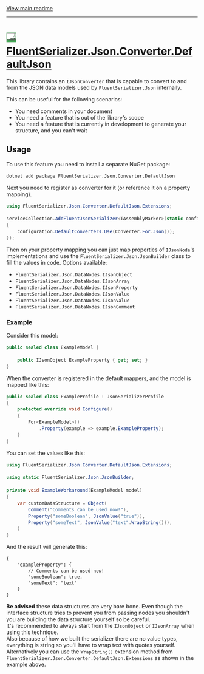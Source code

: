 ﻿[//]: # (Header)

<a href="https://github.com/Marvin-Brouwer/FluentSerializer#readme">
	View main readme
</a><hr/>
<h1>
	<img alt="icon" width="26" height="26"
		src="https://github.com/Marvin-Brouwer/FluentSerializer/raw/main/docs/logo/Logo.json.optimized.svg" />
	<a href="https://github.com/Marvin-Brouwer/FluentSerializer/blob/main/src/FluentSerializer.Json.Converter.DefaultJson#readme">
		FluentSerializer.Json.Converter.DefaultJson
	</a>
</h1>

[//]: # (Body)

This library contains an `IJsonConverter` that is capable to convert to and from the JSON data models used by `FluentSerializer.Json` internally.

This can be useful for the following scenarios:

- You need comments in your document
- You need a feature that is out of the library's scope
- You need a feature that is currently in development to generate your structure, and you can't wait

## Usage

To use this feature you need to install a separate NuGet package:

```txt
dotnet add package FluentSerializer.Json.Converter.DefaultJson
```

Next you need to register as converter for it (or reference it on a property mapping).

```csharp
using FluentSerializer.Json.Converter.DefaultJson.Extensions;

serviceCollection.AddFluentJsonSerializer<TAssemblyMarker>(static configuration =>
{
	configuration.DefaultConverters.Use(Converter.For.Json());
});
```

Then on your property mapping you can just map properties of `IJsonNode`'s implementations and use the `FluentSerializer.Json.JsonBuilder` class to fill the values in code.
Options available:

- `FluentSerializer.Json.DataNodes.IJsonObject`
- `FluentSerializer.Json.DataNodes.IJsonArray`
- `FluentSerializer.Json.DataNodes.IJsonProperty`
- `FluentSerializer.Json.DataNodes.IJsonValue`
- `FluentSerializer.Json.DataNodes.IJsonValue`
- `FluentSerializer.Json.DataNodes.IJsonComment`

### Example

Consider this model:

```csharp
public sealed class ExampleModel {

	public IJsonObject ExampleProperty { get; set; }
}
```

When the converter is registered in the default mappers, and the model is mapped like this:

```csharp
public sealed class ExampleProfile : JsonSerializerProfile
{
	protected override void Configure()
	{
		For<ExampleModel>()
			.Property(example => example.ExampleProperty);
	}
}
```

You can set the values like this:

```csharp
using FluentSerializer.Json.Converter.DefaultJson.Extensions;

using static FluentSerializer.Json.JsonBuilder;

private void ExampleWorkaround(ExampleModel model)
{
	var customDataStructure = Object(
		Comment("Comments can be used now!"),
		Property("someBoolean", JsonValue("true")),
		Property("someText", JsonValue("text".WrapString())),
	)
}
```

And the result will generate this:

```jsonc
{
	"exampleProperty": {
		// Comments can be used now!
		"someBoolean": true,
		"someText": "text"
	}
}
```

**Be advised** these data structures are very bare bone. Even though the interface structure tries to prevent you from passing nodes you shouldn't you are building the data structure yourself so be careful.  
It's recommended to always start from the `IJsonObject` or `IJsonArray` when using this technique.  
Also because of how we built the serializer there are no value types, everything is string so you'll have to wrap text with quotes yourself. Alternatively you can use the `WrapString()` extension method from `FluentSerializer.Json.Converter.DefaultJson.Extensions` as shown in the example above.
